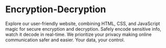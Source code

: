 # Encryption-Decryption
Explore our user-friendly website, combining HTML, CSS, and JavaScript magic for secure encryption and decryption. Safely encode sensitive info, watch it decode in real-time. We prioritize your privacy making online communication safer and easier. Your data, your control.
